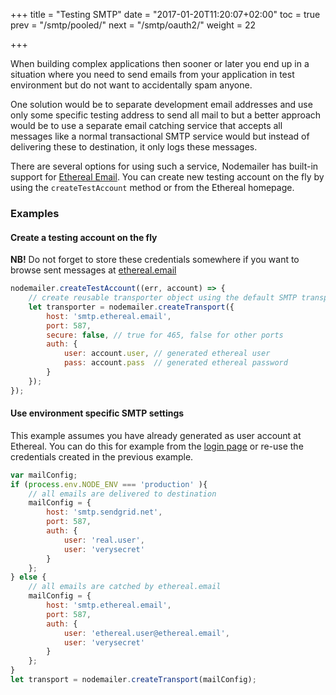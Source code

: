 +++
title = "Testing SMTP"
date = "2017-01-20T11:20:07+02:00"
toc = true
prev = "/smtp/pooled/"
next = "/smtp/oauth2/"
weight = 22

+++

When building complex applications then sooner or later you end up in a situation where you need to send emails from your application in test environment but do not want to accidentally spam anyone.

One solution would be to separate development email addresses and use only some specific testing address to send all mail to but a better approach would be to use a separate email catching service that accepts all messages like a normal transactional SMTP service would but instead of delivering these to destination, it only logs these messages.

There are several options for using such a service, Nodemailer has built-in support for [Ethereal Email](https://ethereal.email). You can create new testing account on the fly by using the `createTestAccount` method or from the Ethereal homepage.

### Examples

#### Create a testing account on the fly

**NB!** Do not forget to store these credentials somewhere if you want to browse sent messages at [ethereal.email](https://ethereal.email)

```javascript
nodemailer.createTestAccount((err, account) => {
    // create reusable transporter object using the default SMTP transport
    let transporter = nodemailer.createTransport({
        host: 'smtp.ethereal.email',
        port: 587,
        secure: false, // true for 465, false for other ports
        auth: {
            user: account.user, // generated ethereal user
            pass: account.pass  // generated ethereal password
        }
    });
});
```

#### Use environment specific SMTP settings

This example assumes you have already generated as user account at Ethereal. You can do this for example from the [login page](https://ethereal.email/login) or re-use the credentials created in the previous example.

```javascript
var mailConfig;
if (process.env.NODE_ENV === 'production' ){
    // all emails are delivered to destination
    mailConfig = {
        host: 'smtp.sendgrid.net',
        port: 587,
        auth: {
            user: 'real.user',
            user: 'verysecret'
        }
    };
} else {
    // all emails are catched by ethereal.email
    mailConfig = {
        host: 'smtp.ethereal.email',
        port: 587,
        auth: {
            user: 'ethereal.user@ethereal.email',
            user: 'verysecret'
        }
    };
}
let transport = nodemailer.createTransport(mailConfig);
```
